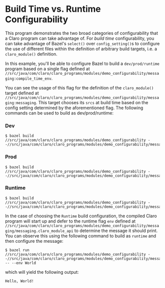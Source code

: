 # Build Time vs. Runtime Configurability

This program demonstrates the two broad categories of configurability that a Claro program can take advantage of. For
_build time_ configurability, you can take advantage of Bazel's `select()` over `config_setting()`s to configure the
use of different files within the definition of arbitrary build targets, i.e. a `claro_module()` definition.

In this example, you'll be able to configure Bazel to build a `dev/prod/runtime` program based on a single flag defined
at `//src/java/com/claro/claro_programs/modules/demo_configurability/messaging:compile_time_env`.

You can see the usage of this flag for the definition of the `claro_module()` target defined at
`//src/java/com/claro/claro_programs/modules/demo_configurability/messaging:messaging`. This target chooses its `srcs`
at build time based on the config setting determined by the aforementioned flag. The following commands can be used to
build as dev/prod/runtime:

### Dev

```commandline
$ bazel build //src/java/com/claro/claro_programs/modules/demo_configurability --//src/java/com/claro/claro_programs/modules/demo_configurability/messaging:compile_time_env=dev
```

### Prod

```commandline
$ bazel build //src/java/com/claro/claro_programs/modules/demo_configurability --//src/java/com/claro/claro_programs/modules/demo_configurability/messaging:compile_time_env=prod
```

### Runtime

```commandline
$ bazel build //src/java/com/claro/claro_programs/modules/demo_configurability --//src/java/com/claro/claro_programs/modules/demo_configurability/messaging:compile_time_env=runtime
```

In the case of choosing the `Runtime` build configuration, the compiled Claro program will start up and defer to the
runtime flag `env` defined at
`//src/java/com/claro/claro_programs/modules/demo_configurability/messaging/messaging.claro_module_api` to determine the
message it should print. You can observe this using the following command to build as `runtime` and then configure the
message:

```commandline
$ bazel run //src/java/com/claro/claro_programs/modules/demo_configurability --//src/java/com/claro/claro_programs/modules/demo_configurability/messaging:compile_time_env=runtime -- --env World
```

which will yield the following output:

```commandline
Hello, World!
```